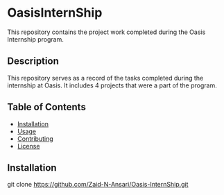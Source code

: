 # OasisInternShip

This repository contains the project work completed during the Oasis Internship program.

## Description

This repository serves as a record of the tasks completed during the internship at Oasis.
It includes 4 projects that were a part of the program.

## Table of Contents

- [Installation](#installation)
- [Usage](#usage)
- [Contributing](#contributing)
- [License](#license)

## Installation
git clone https://github.com/Zaid-N-Ansari/Oasis-InternShip.git

